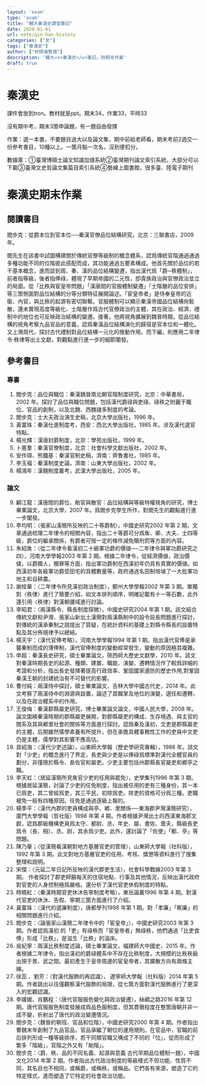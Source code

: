 ```yaml
---
layout: 'exam'
type: 'exam'
title: "輔大秦漢史課堂筆記"
date: 2020-01-01
url: note/qin-han-history
categories: ["史"]
tags: ["秦漢史"]
author: ["柯棋瀚整理"]
description: '輔大<v>秦漢史</v>筆記，附期末作業'
draft: true
---
```


# 秦漢史

課件會放到tron。教材就是ppt。期末34，作業33，平時33

沒有期中考，期末3箇申論題，有一題自由發揮

作業：選一本書，不要題目過大以及論文集，期中前給老師看，期末考前2週交一份參考書目，10種以上。一箇月點一次名，沒到便扣分。

數據庫：①臺灣博碩士論文知識加値系統②臺灣期刊論文索引系統，大部分可以下載③臺灣文史哲論文集篇目索引系統④藝線上圖書館，很多臺、陸電子期刊

# 秦漢史期末作業

## 閱讀書目

閻步克：<v>從爵本位到官本位──秦漢官僚品位結構研究</v>，北京：三聯書店，2009年。

閻先生在該書中試圖構建關於傳統官僚等級制的概念體系，認爲傳統官階通過通過多種功能不同的位階彼此搭配而成，其功能通過五要素構成。他首先關於品位的若干基本概念，進而談到周、秦、漢的品位結構變遷，指出漢代爲「爵─秩體制」，前者指等級，後者指俸祿，體現了早期帝國的二元性，卽貴族政治與官僚政治並立的局面。從「比秩與宦皇帝問題」「漢唐間的官服體制變遷」「士階層的品位安排」等三箇側面對品位結構的分等分類特征展開論述。「宦皇帝者」是侍奉皇帝的近衛、內官，與比秩的起源有密切聯繫。官服體制可以顯示秦漢帝國品位結構尙鬆散，還未實現高度等級化、士階層作爲古代官僚政治的主體，其在政治、經濟、禮制中的地位也可反映政治結構的變遷。接著，他將視角擴展到魏晉時期，從品位結構的視角考察九品官品的意義，認爲秦漢品位結構演化的歸宿是官本位和一體化。又上溯周代，探討古代禮制對品位結構一元化的推動作用。而下編，則應用<v>二年律令‧秩律</v>等出土文獻，對觀點進行進一步的細節闡發。

## 參考書目

### 專書

1. 閻步克：<v>品位與職位：秦漢魏晉南北朝官階制度研究</v>，北京：中華書局，2002 年。探討了品位與職位問題，包括漢代爵祿與吏祿、祿秩之附麗于職位、官品的創制，以及北魏、西魏諸多制度的考論。
2. 閻步克：<v>士大夫政治演生史稿</v>，北京大學出版社，1996 年。
3. 黃畱珠：<v>秦漢仕進制度考</v>，西安：西北大學出版社，1985 年。涉及漢代選官特點。
4. 楊光輝：<v>漢唐封爵制度</v>，北京：學苑出版社，1999 年。
5. 卜憲羣：<v>秦漢官僚制度</v>，北京：社會科學文獻出版社，2002 年。
6. 安作璋、熊鐵基：<v>秦漢官制史稿</v>，濟南：齊魯書社，1985 年。
7. 李玉福：<v>秦漢制度史論</v>，濟南：山東大學出版社，2002 年。
8. 楊鴻年：<v>漢魏制度叢考</v>，武漢大學出版社，2005 年。

### 論文

9. 顧江龍：<v>漢唐間的爵位、勛官與散官：品位結構與等級特權視角的研究</v>，博士畢業論文，北京大學，2007 年。爲閻步克學生所作，對閻先生的觀點進行進一步闡發。
10. 李均明：〈張家山漢簡所反映的二十等爵制〉，<v>中國史研究</v>2002 年第 2 期。文章通過梳理<v>二年律令</v>的相關內容，指出二十等爵可分爲矦、卿、大夫、士四等級，爵位的繼承關係，有爵者可按一定的條件減免贖刑罰等方面的內容。
11. 朱紹矦：〈從<v>二年律令</v>看漢初二十級軍功爵的價値──<v>二年律令</v>與軍功爵研究之四〉，<v>河南大學學報</v>2003 年第 2 期。根據<v>二年律令</v>，從經濟價値，政治價値，以爵贖人，贖罪等方面，指出軍功爵制在西漢初年仍具有真實的價値。如西漢初年各級軍功爵受田宅的具體數量等，政府通過名田制培埴了一大批軍功地主和自耕農。
12. 謝桂華：〈二年律令所見漢初政治制度〉，<v>鄭州大學學報</v>2002 年第 3 期。單獨對〈秩律〉進行了簡要介紹，如文本排列順序，明確記載有十一等石數，此外還引用〈秩律〉對漢朝疆域進行討論。
13. 李昭君：〈兩漢縣令、縣長制度探微〉，<v>中國史研究</v>2004 年第 1 期。該文結合傳統文獻和尹灣、張家山新出土漢簡對兩漢縣制中的設令設長問題進行探討，對傳統的漢承秦制之說提出了質疑，在統計資料的基礎上對縣令縣長的設置特點及其分佈規律予以總結。
14. 楊天宇：〈漢代官俸考略〉，<v>河南大學學報</v>1994 年第 1 期。指出漢代官俸是承襲秦制而成的薄俸制，漢代官俸制度的變動經常發生，變動的原因極其複雜。
15. 申超：<v>秦漢長史研究</v>，碩士畢業論文，陝西師大歷史文獻學，2010 年。該文對秦漢時期長史的起源、種類、建置、職能、演變、遷轉情況作了較爲詳細的考證和分析，指出長史發揮著提高行政效率、鞏固國家邊防的歷史作用,對鞏固秦漢王朝的封建統治有不可替代的影響。
16. 曹付純：<v>兩漢侍中探討</v>，碩士畢業論文，吉林大學中國古代史，2014 年。此文考察了兩漢侍中的淵源與設置，論述了其職掌及地位的演變，選任和遷轉，以及在政治體系中的作用。
17. 王俊梅：<v>秦漢郡縣屬吏研究</v>，博士畢業論文論文，中國人民大學，2008 年。論文圍繞秦漢時期的郡縣屬吏展開，對郡縣屬吏的構成、生存境遇、與主官的關系及其與鄕里社會的關係等方面進行探討。認爲秦及漢初，文吏是郡縣屬吏的主體，后期雖然儒學素養有所提升，但在承擔具體事務性工作的吏員中文吏仍是主體，儒學對其影響不應高估。
18. 貢紹海：〈漢代少吏述論〉，<v>山東師大學報</v>（歷史學研究專輯），1988 年。該文對「少吏」的概念進行了界定，長吏與少吏是以俸祿爲標準對漢代全體官員的劃分，非僅限於縣令、長佐官和屬吏。少吏主要包括州郡縣長官屬吏和鄕亭之職。
19. 李天虹：〈居延漢簡所見矦官少吏的任用與罷免〉，<v>史學集刊</v>1996 年第 3 期。根據居延漢簡，討論了少吏的任免制度，指出被任用的吏有三種身份，其一本已爲吏，其二曾經爲吏，其三平民，初除爲吏。除吏的資格可分爲三種。吏職被免一般有四種原因。任免是通過逐級上報的。
20. 楊季平：〈漢代內郡的吏員構成與亭、鄕、里關係──東海郡尹灣漢簡研究〉，<v>廈門大學學報</v>（哲社版）1998 年第 4 期。作者根據尹灣出土的西漢東海郡文獻，認爲郡級機構吏員爲太守、都尉、丞、年史、屬、書佐、嗇夫，縣級長吏爲令（長、相）、丞、尉，其余爲少吏。此外，還討論了「佐使」「郵、亭」等問題。
21. 陳乃華；〈從漢簡看漢朝對地方基層官吏的管理〉，<v>山東師大學報</v>（社科版），1992 年第 3 期。此文對地方基層官吏的任用、考核、獎懲等資料進行了搜集整理和說明。
22. 宋傑：〈<v>元延二年日記</v>所反映的漢代郡吏生活〉，<v>社會科學戰線</v>2003 年第 3 期。 作者探討了郡吏師饒每天的住宿地點、行事及其他情況，反映出漢代政府對官吏的人身控制極爲嚴格。還分析了漢代官吏休假制度的特點。
23. 時曉紅：〈秦漢時期官吏休沐告寧制度考略〉，<v>東岳論叢</v>1996 年第 4 期。對漢代官吏的休沐、告假、寧期三箇方面進行了介紹。
24. 黃畱珠：〈漢代的選廉制度〉，<v>唐都學刊</v>1998 年第 1 期。對「孝廉」「察廉」的相關問題進行介紹。
25. 閻步克：〈論張家山漢簡<v>二年律令</v>中的「宦皇帝」〉，<v>中國史研究</v>2003 年第 3 期。作者認爲漢初 的「吏」有祿秩而「宦皇帝者」無祿秩，他們通過「比吏食俸」形成「比秩」，是滋生「比秩」的溫床。
26. 吳紀寧：<v>兩漢比秩制度述論</v>，碩士畢業論文，福建師大中國史，2015 年。作者根據<v>二年律令</v>，指出漢初的爵祿體系中不存在比秩制度，大規模的比秩秩級出現于景、武之間。最初產生于皇帝周邊的宦皇帝者，其擴散方向有兩條主線。
27. 徐蕊 、劉芳：〈對漢代服飾的再認識〉，<v> 遼寧師大學報</v>（社科版）2014 年第 5 期。作者跳出以往僅觀察漢代服飾的局限，從七箇方面對漢代服飾進行了更深入的宏觀認識。
28. 李媛媛、肖鵬程：〈唐代官服服色變化與政治變遷〉，<v>絲綢之路</v>2016 年第 12 期。唐代官服服色制度發展成爲品色服制度，但其貫徹程度在整箇唐朝并非一成不變，折射出了唐代的政治變遷情況。
29. 閻步克：〈魏晉的朝班、官品和位階〉，<v>中國史研究</v>2000 年第 4 期。作者指出曹魏末年創制了九品官品，官品承繼了朝位的運用規則。在官品中，官職的前后排列形成一種等級排序，若干同類官職又構成了不同的「位」，從而形成了繁多「階級」，官階之外又有「勛階」。
30. 閻步克：〈爵、秩、品的不同名義、起源與意義 古代早期品位體制一題〉，<v>中國文化</v>2014 年第 2 期。作者指出古代政治制度的等級樣式不但功能、性質不同，其名目也不相同，或稱爵，或稱秩，或稱品。它們各有來源，塑造了它的特定樣式，進而塑造了它特定的社會政治功能。
